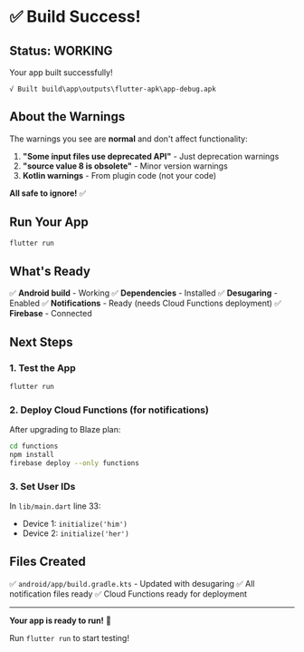 # ✅ Build Success!

## Status: WORKING

Your app built successfully!

```
√ Built build\app\outputs\flutter-apk\app-debug.apk
```

## About the Warnings

The warnings you see are **normal** and don't affect functionality:

1. **"Some input files use deprecated API"** - Just deprecation warnings
2. **"source value 8 is obsolete"** - Minor version warnings
3. **Kotlin warnings** - From plugin code (not your code)

**All safe to ignore!** ✅

## Run Your App

```bash
flutter run
```

## What's Ready

✅ **Android build** - Working
✅ **Dependencies** - Installed
✅ **Desugaring** - Enabled
✅ **Notifications** - Ready (needs Cloud Functions deployment)
✅ **Firebase** - Connected

## Next Steps

### 1. Test the App

```bash
flutter run
```

### 2. Deploy Cloud Functions (for notifications)

After upgrading to Blaze plan:

```bash
cd functions
npm install
firebase deploy --only functions
```

### 3. Set User IDs

In `lib/main.dart` line 33:
- Device 1: `initialize('him')`
- Device 2: `initialize('her')`

## Files Created

✅ `android/app/build.gradle.kts` - Updated with desugaring
✅ All notification files ready
✅ Cloud Functions ready for deployment

---

**Your app is ready to run!** 🚀

Run `flutter run` to start testing!

